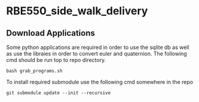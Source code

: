 # RBE550_side_walk_delivery

## Download Applications
Some python applications are required in order to use the sqlite db as well as use the libraies in order to convert euler and quaternion. The following cmd should be run top to repo directory.
```
bash grab_programs.sh 
```

To install required submodule use the following cmd somewhere in the repo
```
git submodule update --init --recursive
```
